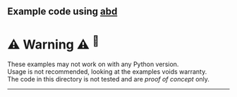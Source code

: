 Example code using [abd](https://pypi.org/project/abd/ "Abstract Base Decorator")
---

# :warning: Warning :warning:️ <sup>:bug:</sup>
These examples may not work on with any Python version.  
Usage is not recommended, looking at the examples voids warranty.  
The code in this directory is not tested and are *proof of concept* only.

---
